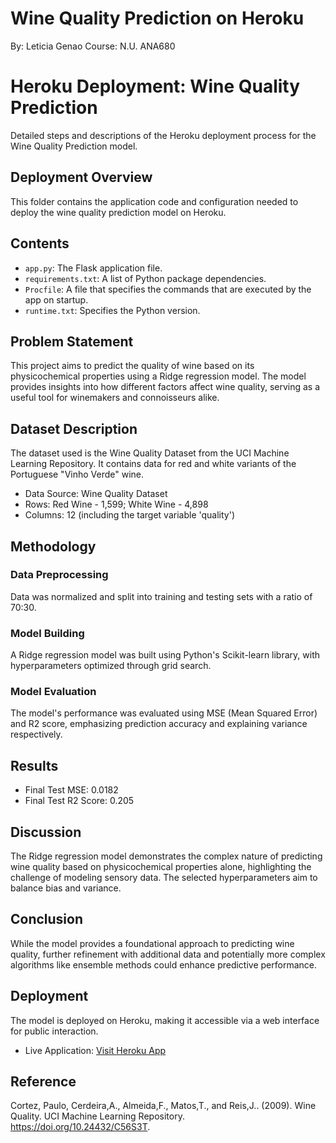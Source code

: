 # Wine Quality Prediction on Heroku
By: Leticia Genao
Course: N.U. ANA680

# Heroku Deployment: Wine Quality Prediction
Detailed steps and descriptions of the Heroku deployment process for the Wine Quality Prediction model.

## Deployment Overview
This folder contains the application code and configuration needed to deploy the wine quality prediction model on Heroku.

## Contents
- `app.py`: The Flask application file.
- `requirements.txt`: A list of Python package dependencies.
- `Procfile`: A file that specifies the commands that are executed by the app on startup.
- `runtime.txt`: Specifies the Python version.

## Problem Statement
This project aims to predict the quality of wine based on its physicochemical properties using a Ridge regression model. The model provides insights into how different factors affect wine quality, serving as a useful tool for winemakers and connoisseurs alike.

## Dataset Description
The dataset used is the Wine Quality Dataset from the UCI Machine Learning Repository. It contains data for red and white variants of the Portuguese "Vinho Verde" wine.

- Data Source: Wine Quality Dataset
- Rows: Red Wine - 1,599; White Wine - 4,898
- Columns: 12 (including the target variable 'quality')

## Methodology
### Data Preprocessing
Data was normalized and split into training and testing sets with a ratio of 70:30.

### Model Building
A Ridge regression model was built using Python's Scikit-learn library, with hyperparameters optimized through grid search.

### Model Evaluation
The model's performance was evaluated using MSE (Mean Squared Error) and R2 score, emphasizing prediction accuracy and explaining variance respectively.

## Results
- Final Test MSE: 0.0182
- Final Test R2 Score: 0.205

## Discussion
The Ridge regression model demonstrates the complex nature of predicting wine quality based on physicochemical properties alone, highlighting the challenge of modeling sensory data. The selected hyperparameters aim to balance bias and variance.

## Conclusion
While the model provides a foundational approach to predicting wine quality, further refinement with additional data and potentially more complex algorithms like ensemble methods could enhance predictive performance.

## Deployment
The model is deployed on Heroku, making it accessible via a web interface for public interaction.

- Live Application: [Visit Heroku App](https://winequalityapp-d6fc38e6a369.herokuapp.com/)

## Reference
Cortez, Paulo, Cerdeira,A., Almeida,F., Matos,T., and Reis,J.. (2009). Wine Quality. UCI Machine Learning Repository. https://doi.org/10.24432/C56S3T.